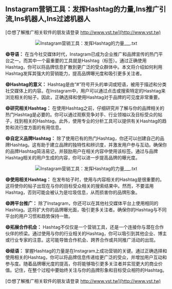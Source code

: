 ## **Instagram营销工具：发挥Hashtag的力量,Ins推广引流,Ins机器人,Ins过滤机器人**

[😍想了解推广相关软件的朋友请登录 http://www.vst.tw](http://www.vst.tw)

 <center><img src="https://vst.tw/MP4/tuiguang/png/8.png" alt="Instagram营销工具：发挥Hashtag的力量___.txt"></center>

**😄导语：**
在当今社交媒体时代，Instagram已成为企业推广和品牌宣传的热门平台之一。而其中一个最重要的工具就是Hashtag（标签）。通过正确使用Hashtag，你可以将品牌信息扩散到更广泛的受众群体中。本文将介绍如何利用Hashtag发挥其强大的营销能力，提高品牌曝光度和吸引更多关注者。

**😄Hashtag的意义：**
Hashtag是由“#”符号开头的单词或短语，被用于描述和分类社交媒体上的内容。在Instagram中，用户可以通过点击或搜索特定的Hashtag来浏览相关的帖子。因此，正确选择和使用Hashtag对于品牌的可见度非常重要。

**😄研究相关Hashtag：**
在使用Hashtag之前，仔细研究并了解与你的品牌相关的热门Hashtag是必要的。你可以通过观察竞争对手、行业领袖以及目标受众的帖子，找到相关的Hashtag。此外，使用专业的分析工具可以提供有关Hashtag的趋势和流行度方面的有用信息。

**😄自定义品牌Hashtag：**
除了使用已有的热门Hashtag，你还可以创建自己的品牌Hashtag。这有助于建立品牌的独特性和辨识度，并激发用户参与互动。确保你的品牌Hashtag简洁易记，并鼓励用户在相关内容中使用该标签。通过与品牌Hashtag相关的用户生成的内容，你可以进一步提高品牌的曝光度。

 <center><img src="https://vst.tw/MP4/tuiguang/png/3.png" alt="Instagram营销工具：发挥Hashtag的力量___.txt"></center>

**😄使用相关Hashtag：**
在发布帖子时，使用与内容相关的Hashtag是很重要的。这将使你的帖子出现在与你的目标受众相关的搜索结果中。然而，不要滥用Hashtag，否则可能会被认为是垃圾信息，从而损害你的品牌形象。

**😄跨平台推广：**
除了Instagram，你还可以在其他社交媒体平台上使用相同的Hashtag。这将扩大你的品牌曝光面，吸引更多关注者。确保你的Hashtag与不同平台的用户习惯和趋势保持一致。

**😄拓展合作机会：**
Hashtag不仅仅是一个营销工具，还是一个连接你与潜在合作伙伴的桥梁。通过使用与你的行业相关的Hashtag，你可以吸引到其他企业、博主或行业专家的注意。这可能导致合作机会、跨界合作或共同推广活动的出现。

**😄结语：**
掌握Hashtag的力量是在Instagram上成功营销的关键。通过正确选择和使用相关的Hashtag，你可以将品牌信息传递给更广泛的受众，并增加用户互动和参与度。随着品牌曝光度的提高，你将能够吸引更多关注者并实现更大的商业价值。记住，在整个过程中要始终关注与你的品牌形象和目标受众相符的Hashtag。

[😍想了解推广相关软件的朋友请登录 http://www.vst.tw](http://www.vst.tw)




